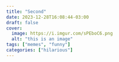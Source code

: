 ```yaml
---
title: "Second"
date: 2023-12-28T16:08:44-03:00
draft: false
cover:
  image: https://i.imgur.com/sPEboC6.png
  alt: "this is an image"
tags: ["memes", "funny"]
categories: ["hilarious"]
---
```

